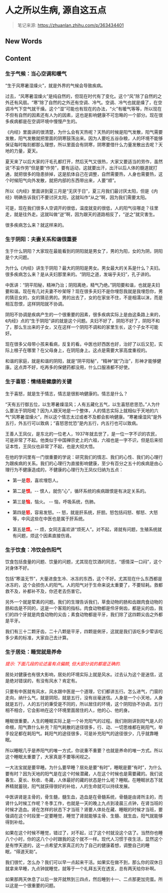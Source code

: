 # 人之所以生病, 源自这五点

> 笔记来源: https://zhuanlan.zhihu.com/p/363434401




## New Words



## Content

### 生于气候：当心空调和暖气

“生于风寒暑湿燥火”，就是外界的气候会导致疾病。

过去，“风寒暑湿燥火”是纯自然的，但现在时代有了变化。这个“风”除了自然的之外还有风扇。“寒”除了自然的之外还有空调、冷气。空调、冷气也就是燥了，在空调冷气下空气就干燥。这个“湿”可能也有现在的办法，“火”有暖气等等，所以现在不但有自然的因素还有人为的因素，这也是影响健康不可忽略的一个部分。现在很多疾病都是在空调环境中慢慢产生的。

《内经》里面讲的很清楚，为什么会有天热呢？天热的时候是阳气发散，阳气需要发散，阳气发散就把里面的阴寒鼓荡出来。因为人要吃五谷杂粮，人的环境不能够保证每时每刻都那么理想，所以里面会有阴寒，阴寒要借什么力量发散出去呢？天地的力量，夏天。

夏天来了以后大家的汗毛孔都打开，然后天气又很热，大家又要适当的劳作，虽然说“不妄作劳”但是要“作劳”，要有运动，这就要出汗，出汗以后人体的髓道就打通，就把很多的隐患排掉，这是肌体自己在调整，自然需要热，人身也需要热，这个时候阳气向外发散，就把内部的东西带出来，人要“顺”。

所以《内经》里面讲到夏三月是“无厌于日”，夏三月我们最讨厌太阳，但是《内经》明确告诉我们不要讨厌太阳，这就叫作“从之”啊，因为我们需要太阳。

可是，现在我们很多人空调开的很低，温度就变的很低，人的阳气往哪走？往里走，就是往外走。这就叫做“逆”啊，因为跟天的道路相反了，“逆之”就灾害生。

很多疾病怎么来？就这样来的。


### 生于阴阳：夫妻关系和谐很重要

生于什么阴阳？大家现在最能看到的阴阳就是男女了，男的为阳，女的为阴，阴阳是个大问题。

为什么《内经》讲生于阴阳？最大的阴阳是男女。男女最大的关系是什么？夫妇。很多疾病怎么来？是从夫妇那里来的。“阴阳之道，发端乎夫妇”，孔子讲的。

中医讲：“阴平阳秘，精神乃治；阴阳离绝，精气乃绝。”阴阳要和谐，也就是夫妇要和谐。现在有几对夫妻不吵架呀？现在很多夫妇不是你埋怨我就是我埋怨你，男的猜忌女的，女的猜忌男的。男的出去了，女的在家坐不住，不是相濡以沫，而是相互怨恨，这样阴阳就不协调。

阴阳不协调是疾病产生的一个很重要的因素，很多疾病实际上是由这条路上来的，《内经》点的“生于阴阳”讲的就是这个问题。夫妇不好了，阴阳不好了，阴阳不和了，那么生出来的子女，又在这样一个阴阳不调和的家里生长，这个子女不可能好。

现在很多父母带小孩来看病，反复的看。中医也好西医也好，治好了以后又犯，实际上根子在哪里？在父母身上，在阴阳身上。这点是需要大家高度重视的。

和谐的家庭，就是和谐的阴阳，就是“阴平阳秘”，“精神”就“乃治”，形神才能够健康。这点弄不好，吃再多的保健药都没用，什么口服液都不好使。


### 生于喜怒：情绪是健康的关键

生于喜怒，就是生于情志，情志是很影响健康的。情志是什么？

“天有五行御五位，以生寒暑燥湿风；人有五藏化五气，以生喜怒悲思恐。”人为什么要法于阴阳呢？因为人跟天地是一个整体，人的情志实际上就相似于天地的六气“风寒暑湿燥火”，所以这个情志太过或者不及都会影响健康。“寒暑燥湿风”是外五行，外五行可以致病；“喜怒思忧恐”是内五行，内五行也可以致病。

王善人王凤仪，是东北的一位老人，1937年就去世了，是一位一字不识的农民，可是非常了不起。他类似于中国禅宗史上的六祖，六祖也是一字不识，但是后来彻证本性，王凤仪也非常了不起，也是大彻大悟。

在他的学问里有一门很重要的学说：研究我们的情志、我们的心性、我们的心理行为跟疾病的关系。我们的心理行为直接影响健康，至少有百分之五十的疾病是由心理行为不健康造成的，不健康的心理行为王凤仪归纳为五点：

- 第一是<strong style="color: red;">怨</strong>，喜欢埋怨人。

- 第二是<strong style="color: red;">恨</strong>。-- 恨人，就伤“心”，循环系统的疾病跟恨是有决定关系的。

- 第三是<strong style="color: red;">恼</strong>，恼火。 -- 恼，呼吸系统，伤肺。

- 第四是<strong style="color: red;">怒</strong>，容易发怒。-- 怒，就是肝系统，肝胆。怒包括闷怒、郁怒、大怒等，中风这些在中医也是属于肝系统。

- 第五是<strong style="color: red;">烦</strong>。-- 烦，女同志喜欢讲“烦死人”。对不起，肾就有问题，生殖系统就有问题，烦这个因素直接伤肾。


### 生于饮食：冷饮会伤阳气

饮食包括食量的问题、饮量的问题，尤其现在饮酒的同志，“感情深一口闷”，这个对身体不好。

包括“寒温无节”，大量进食生冷、冰冻的东西，这个不好。尤其现在什么东西都是冰冻的，这个会损伤人的阳气。人的阳气对于生命来说太重要了，不要轻耗。救都救不及，补都补不及，你还老去伤害它。

另外一个就是荤素的问题。我们的生理告诉我们，草食动物的肠和齿跟肉食动物的肠和齿是不同的，这是一个客观的指标。肉食动物都是伶牙俐齿，都是尖的齿，我们的四个牙就是肉食动物的尖齿；素食动物都是平牙，我们除了这四颗尖齿之外都是平牙。

我们有三十二颗牙齿，二十八颗是平牙，四颗是俐牙，这就是我们该吃多少荤该吃多少素的标准，大家自己去计算。


### 生于居处：睡觉就是养命

<i style="color: red;">提示: 下面几段的论述虽有点偏颇, 但大部分说的都是正确的.</i>

居处对健康也有很大影响，居处的环境实际上就是风水。过去认为这个是迷信，这是绝对错误的，有没有风水？肯定有。

只要有中医就有风水，风水跟中医是一个道理，它们都讲五行。怎么进气，门窗的走向，纳什么气，就是阴阳，就是五行，没有丝毫迷信。人身是一个小天地，人身就是五行，人的五行的秉受是不同的，所以居住的环境，这个阴阳协不协调，五行相不相合，它会影响在这个环境里面居住的人，他的心、他的身。

睡眠很重要。人生的睡眠实际上是一个补充阳气的过程。我们刚刚讲到阳气是人的命根，阳气靠什么补充？阳气耗散的途径很多，行、动、一切思维都在耗阳气，举手投足都在耗阳气。耗阳气的途径很多，可是补充阳气的途径很少，几乎就靠睡眠。

所以睡眠几乎是养阳气的唯一方式，你说重不重要？也就是养命的唯一方式。所以这个睡眠太重要了，大家真是不要等闲视之。

一大法宝就是要早睡。为什么要早睡？居处是要“有时”，睡眠是要“有时”，为什么要有时？因为天地的阳气是在这个时候潜藏，人在这个时候也是需要藏的。我们说春生、夏长、秋收、冬藏，人体最好的藏的状态是什么呢？睡眠。在睡眠状态下就养精就蓄锐，阳气就获得很好的补给，人的生命就可以持续发展。

中医讲肾是主骨的，骨生髓，髓生血，造血是在骨髓系统，骨髓是由肾所主的，而肾什么时候工作呢？冬季工作，也就是一天的晚上九点到凌晨三点钟，在肾当班的时候才造血。肾在怎样的状态下才当班？肾要人体处在藏、睡眠的时候才当班，要强调在这个时段里一定要睡觉，睡觉了肾就能够主骨、生髓、就生血，阳气就能够得到补给。

如果在这个时候不睡觉，错过了，对不起，过了这个村就没这个店了。当然你也睡八个小时，你的这八个小时跟我的这个就不一样。现代人习惯于夜生活，显然这个是有悖天道的，这一点希望大家真正的为了自己的健康着想，调整自己的睡眠，“得道天助”。

我们很忙，怎么办？我们可以早一点起来干活。如果实在做不到，那么你的双休日就拿来早睡，九点钟就睡觉，就等于一个礼拜五天在透支，总有两天给你补啊。

如果那两天休息了以后一放开就熬到三四点，然后睡到十一、二点那更加完蛋。所以这是一个很重要的问题。
